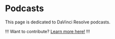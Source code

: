 # Podcasts

This page is dedicated to DaVinci Resolve podcasts.

!!!
Want to contribute? [Learn more here!](https://resolve.cafe/contribute/)
!!!